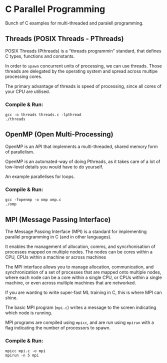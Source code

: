 # C Parallel Programming

Bunch of C examples for multi-threaded and paralell programming.
## Threads (POSIX Threads - PThreads)

POSIX Threads (Pthreads) is a "threads programmin" standard, that defines C types, functions and constants.


In order to `spawn` concurrent units of processing, we can use threads. Those threads are delegated by the operating system and spread across multipe processing cores.

The primary advantage of threads is speed of processing, since all cores of your CPU are utilised.

### Compile & Run:
```
gcc -o threads threads.c -lpthread
./threads
```

## OpenMP (Open Multi-Processing)

OpenMP is an API that implements a multi-threaded, shared memory form of parallelism. 

OpenMP is an automated-way of doing Pthreads, as it takes care of a lot of low-level details you would have to do yourself.

An example parallelises for loops.

### Compile & Run:
```
gcc -fopenmp -o omp omp.c
./omp
```


## MPI (Message Passing Interface)

The Message Passing Interface (MPI) is a standard for implementing parallel programming in C (and in other languages).

It enables the management of allocation, comms, and syncrhonisation of processes mapped on multiple nodes. The nodes can be cores within a CPU, CPUs within a machine or across machines

The MPI interface allows you to manage allocation, communication, and synchronization of a set of processes that are mapped onto multiple nodes, where each node can be a core within a single CPU, or CPUs within a single machine, or even across multiple machines that are networked.

If you are wanting to write super-fast ML training in C, this is where MPI can shine.

The basic MPI program (`mpi.c`) writes a message to the screen indicating which node is running.

MPI programs are compiled using `mpicc`, and are run using `mpirun` with a flag indicating the number of processors to spawn.

### Compile & Run:
```
mpicc mpi.c -o mpi
mpirun -n 5 mpi
```